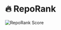 # 🔥 RepoRank
![RepoRank Score](https://img.shields.io/badge/%F0%9F%94%A5RepoRank%20-1002pts-important)
